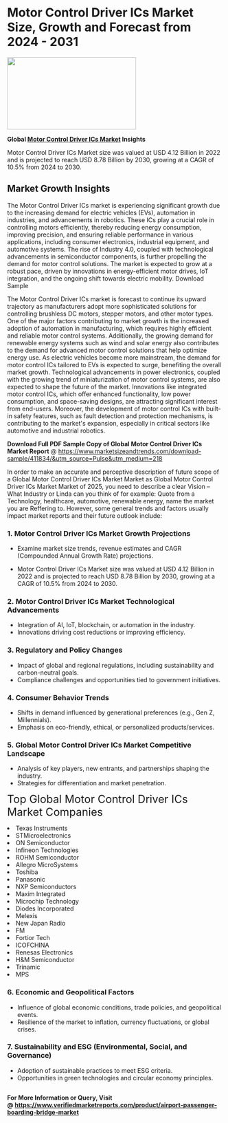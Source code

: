 <H1>Motor Control Driver ICs Market Size, Growth and Forecast from 2024 - 2031</H1><img class="aligncenter size-medium wp-image-584254" src="https://thirdeyenews.in/wp-content/uploads/2024/09/Global-Market-Research-300x168.jpeg" alt="" width="300" height="168" /><p><strong>Global&nbsp;<a href="https://www.marketsizeandtrends.com/download-sample/411834/&amp;utm_source=Pulse&amp;utm_medium=218">Motor Control Driver ICs Market</a> Insights</strong></p><p>Motor Control Driver ICs Market size was valued at USD 4.12 Billion in 2022 and is projected to reach USD 8.78 Billion by 2030, growing at a CAGR of 10.5% from 2024 to 2030.</p><p><h2>Market Growth Insights</h2> <p>The Motor Control Driver ICs market is experiencing significant growth due to the increasing demand for electric vehicles (EVs), automation in industries, and advancements in robotics. These ICs play a crucial role in controlling motors efficiently, thereby reducing energy consumption, improving precision, and ensuring reliable performance in various applications, including consumer electronics, industrial equipment, and automotive systems. The rise of Industry 4.0, coupled with technological advancements in semiconductor components, is further propelling the demand for motor control solutions. The market is expected to grow at a robust pace, driven by innovations in energy-efficient motor drives, IoT integration, and the ongoing shift towards electric mobility. Download Sample</p> <p>The Motor Control Driver ICs market is forecast to continue its upward trajectory as manufacturers adopt more sophisticated solutions for controlling brushless DC motors, stepper motors, and other motor types. One of the major factors contributing to market growth is the increased adoption of automation in manufacturing, which requires highly efficient and reliable motor control systems. Additionally, the growing demand for renewable energy systems such as wind and solar energy also contributes to the demand for advanced motor control solutions that help optimize energy use. As electric vehicles become more mainstream, the demand for motor control ICs tailored to EVs is expected to surge, benefiting the overall market growth. Technological advancements in power electronics, coupled with the growing trend of miniaturization of motor control systems, are also expected to shape the future of the market. Innovations like integrated motor control ICs, which offer enhanced functionality, low power consumption, and space-saving designs, are attracting significant interest from end-users. Moreover, the development of motor control ICs with built-in safety features, such as fault detection and protection mechanisms, is contributing to the market's expansion, especially in critical sectors like automotive and industrial robotics. </p><p><span class=""><strong>Download Full PDF Sample Copy of Global Motor Control Driver ICs Market Report</strong> @ <a href="https://www.marketsizeandtrends.com/download-sample/411834/&amp;utm_source=Pulse&amp;utm_medium=218" target="_blank">https://www.marketsizeandtrends.com/download-sample/411834/&amp;utm_source=Pulse&amp;utm_medium=218</a></span></p><p>In order to make an accurate and perceptive description of future scope of a Global&nbsp;Motor Control Driver ICs Market Market as Global&nbsp;Motor Control Driver ICs Market Market of 2025, you need to describe a clear Vision &ndash; What Industry or Linda can you think of for example: Quote from a Technology, healthcare, automotive, renewable energy, name the market you are Reffering to. However, some general trends and factors usually impact market reports and their future outlook include:</p><h3>1.&nbsp;<strong>Motor Control Driver ICs Market Growth Projections</strong></h3><ul><li>Examine market size trends, revenue estimates and CAGR (Compounded Annual Growth Rate) projections.</li><li><p>Motor Control Driver ICs Market size was valued at USD 4.12 Billion in 2022 and is projected to reach USD 8.78 Billion by 2030, growing at a CAGR of 10.5% from 2024 to 2030.</p></li></ul><h3>2.&nbsp;<strong>Motor Control Driver ICs Market Technological Advancements</strong></h3><ul><li>Integration of AI, IoT, blockchain, or automation in the industry.</li><li>Innovations driving cost reductions or improving efficiency.</li></ul><h3>3.&nbsp;<strong>Regulatory and Policy Changes</strong></h3><ul><li>Impact of global and regional regulations, including sustainability and carbon-neutral goals.</li><li>Compliance challenges and opportunities tied to government initiatives.</li></ul><h3>4.&nbsp;<strong>Consumer Behavior Trends</strong></h3><ul><li>Shifts in demand influenced by generational preferences (e.g., Gen Z, Millennials).</li><li>Emphasis on eco-friendly, ethical, or personalized products/services.</li></ul><h3>5.&nbsp;<strong>Global Motor Control Driver ICs Market Competitive Landscape</strong></h3><ul><li>Analysis of key players, new entrants, and partnerships shaping the industry.</li><li>Strategies for differentiation and market penetration.</li></ul><p data-pm-slice="1 1 []"><span style="color: inherit; font-family: inherit; font-size: 25px;">Top Global Motor Control Driver ICs Market Companies</span></p><div class="" data-test-id=""><p><li>Texas Instruments</li><li> STMicroelectronics</li><li> ON Semiconductor</li><li> Infineon Technologies</li><li> ROHM Semiconductor</li><li> Allegro MicroSystems</li><li> Toshiba</li><li> Panasonic</li><li> NXP Semiconductors</li><li> Maxim Integrated</li><li> Microchip Technology</li><li> Diodes Incorporated</li><li> Melexis</li><li> New Japan Radio</li><li> FM</li><li> Fortior Tech</li><li> ICOFCHINA</li><li> Renesas Electronics</li><li> H&M Semiconductor</li><li> Trinamic</li><li> MPS</li></p></div><h3>6.&nbsp;<strong>Economic and Geopolitical Factors</strong></h3><ul><li>Influence of global economic conditions, trade policies, and geopolitical events.</li><li>Resilience of the market to inflation, currency fluctuations, or global crises.</li></ul><h3>7.&nbsp;<strong>Sustainability and ESG (Environmental, Social, and Governance)</strong></h3><ul><li>Adoption of sustainable practices to meet ESG criteria.</li><li>Opportunities in green technologies and circular economy principles.</li></ul><h2><strong style="font-size: 14px;">For More Information or Query, Visit @&nbsp;</strong><a style="background-color: #ffffff; font-size: 14px;" href="https://www.marketsizeandtrends.com/report/motor-control-driver-ics-market/" target="_blank">https://www.verifiedmarketreports.com/product/airport-passenger-boarding-bridge-market</a></h2>

